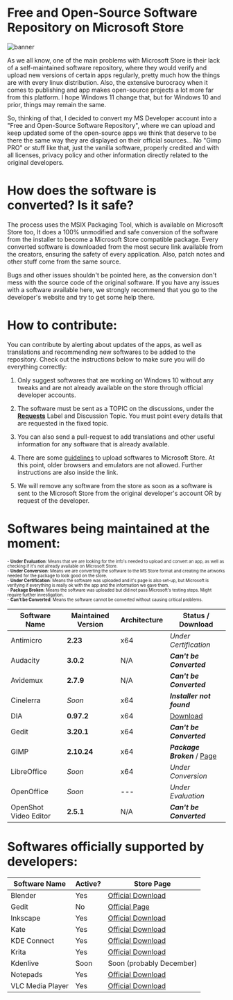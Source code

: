 # Free and Open-Source Software Repository on Microsoft Store

![banner](https://user-images.githubusercontent.com/21313332/124395717-fae21080-dcdb-11eb-8185-7470b2ee552f.png)

As we all know, one of the main problems with Microsoft Store is their lack of a self-maintained software repository, where they would verify and upload new versions of certain apps regularly, pretty much how the things are with every linux distribution. Also, the extensive burocracy when it comes to publishing and app makes open-source projects a lot more far from this platform. I hope Windows 11 change that, but for Windows 10 and prior, things may remain the same.

So, thinking of that, I decided to convert my MS Developer account into a "Free and Open-Source Software Repository", where we can upload and keep updated some of the open-source apps we think that deserve to be there the same way they are displayed on their official sources... No "Gimp PRO" or stuff like that, just the vanilla software, properly credited and with all licenses, privacy policy and other information directly related to the original developers.


# How does the software is converted? Is it safe?

The process uses the MSIX Packaging Tool, which is available on Microsoft Store too, It does a 100% unmodified and safe conversion of the software from the installer to become a Microsoft Store compatible package. Every converted software is downloaded from the most secure link available from the creators, ensuring the safety of every application. Also, patch notes and other stuff come from the same source.

Bugs and other issues shouldn't be pointed here, as the conversion don't mess with the source code of the original software. If you have any issues with a software available here, we strongly recommend that you go to the developer's website and try to get some help there.


# How to contribute:

You can contribute by alerting about updates of the apps, as well as translations and recommending new softwares to be added to the repository. Check out the instructions below to make sure you will do everything correctly:

1. Only suggest softwares that are working on Windows 10 without any tweaks and are not already available on the store through official developer accounts.

2. The software must be sent as a TOPIC on the discussions, under the **[Requests](https://github.com/mayrinck/FOSSonMicrosoftStore/discussions/categories/requests)** Label and Discussion Topic. You must point every details that are requested in the fixed topic.

3. You can also send a pull-request to add translations and other useful information for any software that is already available.

4. There are some [guidelines](https://docs.microsoft.com/en-us/windows/uwp/publish/store-policies) to upload softwares to Microsoft Store. At this point, older browsers and emulators are not allowed. Further instructions are also inside the link.

5. We will remove any software from the store as soon as a software is sent to the Microsoft Store from the original developer's account OR by request of the developer.


# Softwares being maintained at the moment:

<sub>
  <sup>
    - <b>Under Evaluation</b>: Means that we are looking for the info's needed to upload and convert an app, as well as checking if it's not already available on Microsoft Store.
    <br>
    - <b>Under Conversion</b>: Means we are converting the software to the MS Store format and creating the artworks needed for the package to look good on the store.
    <br>
    - <b>Under Certification</b>: Means the software was uploaded and it's page is also set-up, but Microsoft is verifying if everything is really ok with the app and the information we gave them.
    <br>
    - <b>Package Broken</b>: Means the software was uploaded but did not pass Microsoft's testing steps. Might require further investigation.
    <br>
    - <b>Can't be Converted</b>: Means the software cannot be converted without causing critical problems.
  </sup>
</sub>
<br>

| Software Name         | Maintained Version | Architecture  | Status / Download |
| --------------------- | ------------------ | ------------- | ---------------- |
| Antimicro             | **2.23**           | x64           | *Under Certification* |
| Audacity              | **3.0.2**          | N/A           | ***Can't be Converted*** |
| Avidemux              | **2.7.9**          | N/A           | ***Can't be Converted*** |
| Cinelerra             | *Soon*             | x64           | ***Installer not found*** |
| DIA                   | **0.97.2**         | x64           | [Download](https://www.microsoft.com/store/apps/9npvgp9l96jj) |
| Gedit                 | **3.20.1**         | x64           | ***Can't be Converted*** |
| GIMP                  | **2.10.24**        | x64           | ***Package Broken*** / [Page](https://www.microsoft.com/store/apps/9NJP9724LT35) |
| LibreOffice           | *Soon*             | x64           | *Under Conversion* |
| OpenOffice            | *Soon*             | ---           | *Under Evaluation* |
| OpenShot Video Editor | **2.5.1**          | N/A           | ***Can't be Converted*** |


# Softwares officially supported by developers:

| Software Name         | Active? | Store Page       |
| --------------------- | ------- | ---------------- |
| Blender               | Yes     | [Official Download](https://www.microsoft.com/store/apps/9pp3c07gtvrh) |
| Gedit                 | No      | [Official Page](https://www.microsoft.com/store/apps/9pl1j21xf0pt) |
| Inkscape              | Yes     | [Official Download](https://www.microsoft.com/store/apps/9pd9bhglfc7h) |
| Kate                  | Yes     | [Official Download](https://www.microsoft.com/store/apps/9nwmw7bb59hw) |
| KDE Connect           | Yes     | [Official Download](https://www.microsoft.com/store/apps/9n93mrmsxbf0) |
| Krita                 | Yes     | [Official Download](https://www.microsoft.com/store/apps/9n6x57zgrw96) |
| Kdenlive              | Soon    | Soon (probably December) |
| Notepads              | Yes     | [Official Download](https://www.microsoft.com/store/apps/9nhl4nsc67wm) |
| VLC Media Player      | Yes     | [Official Download](https://www.microsoft.com/store/apps/9nblggh4vvnh) |
